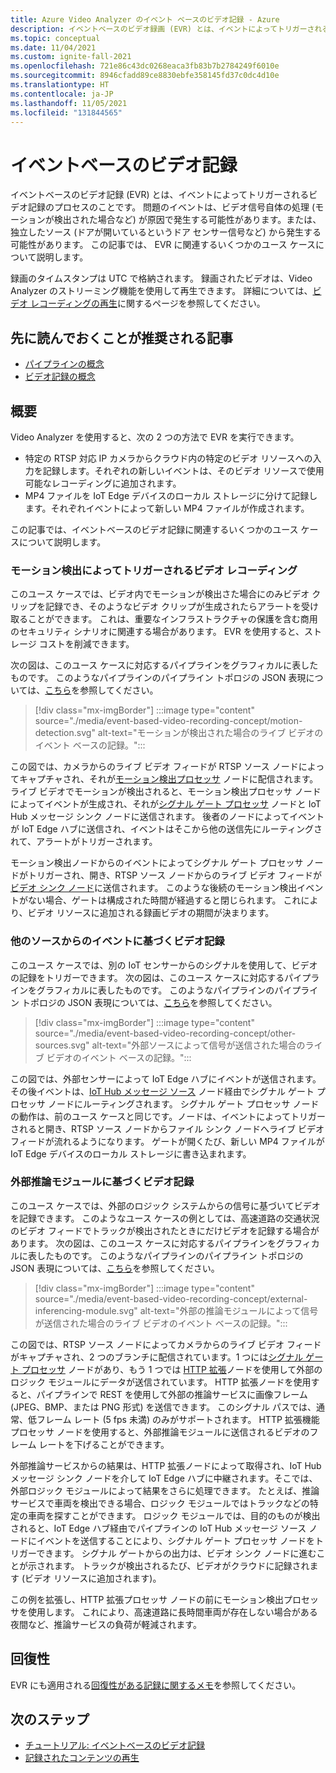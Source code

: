 ```yaml
---
title: Azure Video Analyzer のイベント ベースのビデオ記録 - Azure
description: イベントベースのビデオ録画 (EVR) とは、イベントによってトリガーされるときのビデオ記録のプロセスのことです。 問題のイベントは、ビデオ信号自体の処理 (モーションが検出された場合など) が原因で発生する可能性があります。または、独立したソース (ドアが開いているというドア センサー信号など) から発生する可能性があります。 この記事では、 EVR に関連するいくつかのユース ケースについて説明します。
ms.topic: conceptual
ms.date: 11/04/2021
ms.custom: ignite-fall-2021
ms.openlocfilehash: 721e86c43dc0268eaca3fb83b7b2784249f6010e
ms.sourcegitcommit: 8946cfadd89ce8830ebfe358145fd37c0dc4d10e
ms.translationtype: HT
ms.contentlocale: ja-JP
ms.lasthandoff: 11/05/2021
ms.locfileid: "131844565"
---
```

# <a name="event-based-video-recording"></a>イベントベースのビデオ記録  

イベントベースのビデオ記録 (EVR) とは、イベントによってトリガーされるビデオ記録のプロセスのことです。 問題のイベントは、ビデオ信号自体の処理 (モーションが検出された場合など) が原因で発生する可能性があります。または、独立したソース (ドアが開いているというドア センサー信号など) から発生する可能性があります。 この記事では、 EVR に関連するいくつかのユース ケースについて説明します。

録画のタイムスタンプは UTC で格納されます。 録画されたビデオは、Video Analyzer のストリーミング機能を使用して再生できます。 詳細については、[ビデオ レコーディングの再生](playback-recordings-how-to.md)に関するページを参照してください。

## <a name="suggested-pre-reading"></a>先に読んでおくことが推奨される記事  

* [パイプラインの概念](pipeline.md)
* [ビデオ記録の概念](video-recording.md) 

## <a name="overview"></a>概要 

Video Analyzer を使用すると、次の 2 つの方法で EVR を実行できます。
* 特定の RTSP 対応 IP カメラからクラウド内の特定のビデオ リソースへの入力を記録します。それぞれの新しいイベントは、そのビデオ リソースで使用可能なレコーディングに追加されます。
* MP4 ファイルを IoT Edge デバイスのローカル ストレージに分けて記録します。それぞれイベントによって新しい MP4 ファイルが作成されます。

この記事では、イベントベースのビデオ記録に関連するいくつかのユース ケースについて説明します。

### <a name="video-recording-triggered-by-motion-detection"></a>モーション検出によってトリガーされるビデオ レコーディング  

このユース ケースでは、ビデオ内でモーションが検出さた場合にのみビデオ クリップを記録でき、そのようなビデオ クリップが生成されたらアラートを受け取ることができます。 これは、重要なインフラストラクチャの保護を含む商用のセキュリティ シナリオに関連する場合があります。 EVR を使用すると、ストレージ コストを削減できます。

次の図は、このユース ケースに対応するパイプラインをグラフィカルに表したものです。 このようなパイプラインのパイプライン トポロジの JSON 表現については、[こちら](https://raw.githubusercontent.com/Azure/video-analyzer/main/pipelines/live/topologies/evr-motion-video-sink/topology.json)を参照してください。

> [!div class="mx-imgBorder"]
> :::image type="content" source="./media/event-based-video-recording-concept/motion-detection.svg" alt-text="モーションが検出された場合のライブ ビデオのイベント ベースの記録。":::

この図では、カメラからのライブ ビデオ フィードが RTSP ソース ノードによってキャプチャされ、それが[モーション検出プロセッサ](pipeline.md#motion-detection-processor) ノードに配信されます。 ライブ ビデオでモーションが検出されると、モーション検出プロセッサ ノードによってイベントが生成され、それが[シグナル ゲート プロセッサ](pipeline.md#signal-gate-processor) ノードと IoT Hub メッセージ シンク ノードに送信されます。 後者のノードによってイベントが IoT Edge ハブに送信され、イベントはそこから他の送信先にルーティングされて、アラートがトリガーされます。 

モーション検出ノードからのイベントによってシグナル ゲート プロセッサ ノードがトリガーされ、開き、RTSP ソース ノードからのライブ ビデオ フィードが[ビデオ シンク ノード](pipeline.md#video-sink)に送信されます。 このような後続のモーション検出イベントがない場合、ゲートは構成された時間が経過すると閉じられます。 これにより、ビデオ リソースに追加される録画ビデオの期間が決まります。

### <a name="video-recording-based-on-events-from-other-sources"></a>他のソースからのイベントに基づくビデオ記録  

このユース ケースでは、別の IoT センサーからのシグナルを使用して、ビデオの記録をトリガーできます。 次の図は、このユース ケースに対応するパイプラインをグラフィカルに表したものです。 このようなパイプラインのパイプライン トポロジの JSON 表現については、[こちら](https://raw.githubusercontent.com/Azure/video-analyzer/main/pipelines/live/topologies/evr-hubMessage-file-sink/topology.json)を参照してください。

> [!div class="mx-imgBorder"]
> :::image type="content" source="./media/event-based-video-recording-concept/other-sources.svg" alt-text="外部ソースによって信号が送信された場合のライブ ビデオのイベント ベースの記録。":::

この図では、外部センサーによって IoT Edge ハブにイベントが送信されます。 その後イベントは、[IoT Hub メッセージ ソース](pipeline.md#iot-hub-message-source) ノード経由でシグナル ゲート プロセッサ ノードにルーティングされます。 シグナル ゲート プロセッサ ノードの動作は、前のユース ケースと同じです。ノードは、イベントによってトリガーされると開き、RTSP ソース ノードからファイル シンク ノードへライブ ビデオ フィードが流れるようになります。 ゲートが開くたび、新しい MP4 ファイルが IoT Edge デバイスのローカル ストレージに書き込まれます。

### <a name="video-recording-based-on-an-external-inferencing-module"></a>外部推論モジュールに基づくビデオ記録 

このユース ケースでは、外部のロジック システムからの信号に基づいてビデオを記録できます。 このようなユース ケースの例としては、高速道路の交通状況のビデオ フィードでトラックが検出されたときにだけビデオを記録する場合があります。 次の図は、このユース ケースに対応するパイプラインをグラフィカルに表したものです。 このようなパイプラインのパイプライン トポロジの JSON 表現については、[こちら](https://raw.githubusercontent.com/Azure/video-analyzer/main/pipelines/live/topologies/evr-hubMessage-video-sink/topology.json)を参照してください。

> [!div class="mx-imgBorder"]
> :::image type="content" source="./media/event-based-video-recording-concept/external-inferencing-module.svg" alt-text="外部の推論モジュールによって信号が送信された場合のライブ ビデオのイベント ベースの記録。":::

この図では、RTSP ソース ノードによってカメラからのライブ ビデオ フィードがキャプチャされ、2 つのブランチに配信されています。1 つには[シグナル ゲート プロセッサ](pipeline.md#signal-gate-processor) ノードがあり、もう 1 つでは [HTTP 拡張](pipeline.md#http-extension-processor)ノードを使用して外部のロジック モジュールにデータが送信されています。 HTTP 拡張ノードを使用すると、パイプラインで REST を使用して外部の推論サービスに画像フレーム (JPEG、BMP、または PNG 形式) を送信できます。 このシグナル パスでは、通常、低フレーム レート (5 fps 未満) のみがサポートされます。 HTTP 拡張機能プロセッサ ノードを使用すると、外部推論モジュールに送信されるビデオのフレーム レートを下げることができます。

外部推論サービスからの結果は、HTTP 拡張ノードによって取得され、IoT Hub メッセージ シンク ノードを介して IoT Edge ハブに中継されます。そこでは、外部ロジック モジュールによって結果をさらに処理できます。 たとえば、推論サービスで車両を検出できる場合、ロジック モジュールではトラックなどの特定の車両を探すことができます。 ロジック モジュールでは、目的のものが検出されると、IoT Edge ハブ経由でパイプラインの IoT Hub メッセージ ソース ノードにイベントを送信することにより、シグナル ゲート プロセッサ ノードをトリガーできます。 シグナル ゲートからの出力は、ビデオ シンク ノードに進むことが示されます。 トラックが検出されるたび、ビデオがクラウドに記録されます (ビデオ リソースに追加されます)。

この例を拡張し、HTTP 拡張プロセッサ ノードの前にモーション検出プロセッサを使用します。 これにより、高速道路に長時間車両が存在しない場合がある夜間など、推論サービスの負荷が軽減されます。

## <a name="resiliency"></a>回復性
EVR にも適用される[回復性がある記録に関するメモ](continuous-video-recording.md#resilient-recording)を参照してください。

## <a name="next-steps"></a>次のステップ

* [チュートリアル: イベントベースのビデオ記録](record-event-based-live-video.md)
* [記録されたコンテンツの再生](playback-recordings-how-to.md)
